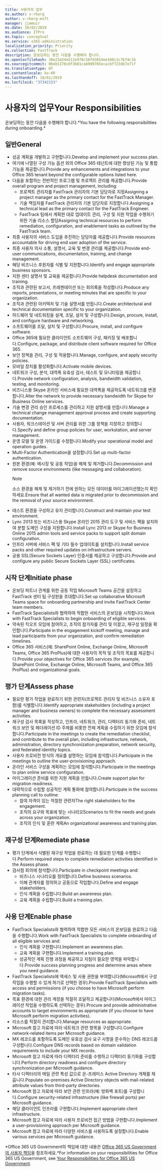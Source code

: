 ```yaml
---
title: 사용자의 업무
ms.author: v-rberg
author: v-rberg-msft
manager: jimmuir
ms.date: 10/02/2019
ms.audience: ITPro
ms.topic: conceptual
ms.service: o365-administration
localization_priority: Priority
ms.collection: FastTrack
description: 온보딩하는 동안 다음을 수행해야 합니다.
ms.openlocfilehash: 30e23a54e511e978c58fd3654ee160c1c7b74c1b
ms.sourcegitcommit: 06eb1378c0f3601ca6909765ecacbff23db7e71f
ms.translationtype: HT
ms.contentlocale: ko-KR
ms.lasthandoff: 10/01/2019
ms.locfileid: "37342153"
---
```

# <a name="your-responsibilities"></a><span data-ttu-id="269a8-103">사용자의 업무</span><span class="sxs-lookup"><span data-stu-id="269a8-103">Your Responsibilities</span></span>

<span data-ttu-id="269a8-104">온보딩하는 동안 다음을 수행해야 합니다.\*</span><span class="sxs-lookup"><span data-stu-id="269a8-104">You have the following responsibilities during onboarding.\*</span></span>
  
## <a name="general"></a><span data-ttu-id="269a8-105">일반</span><span class="sxs-lookup"><span data-stu-id="269a8-105">General</span></span>

- <span data-ttu-id="269a8-106">성공 계획을 개발하고 구현합니다.</span><span class="sxs-lookup"><span data-stu-id="269a8-106">Develop and implement your success plan.</span></span>
- <span data-ttu-id="269a8-107">여기에 나열된 구성 가능 옵션 외의 Office 365 테넌트에 대한 향상된 기능 및 통합 기능을 제공합니다.</span><span class="sxs-lookup"><span data-stu-id="269a8-107">Provide any enhancements and integrations to your Office 365 tenant beyond the configurable options listed here.</span></span>  
- <span data-ttu-id="269a8-108">다음을 포함하는 전반적인 프로그램 및 프로젝트 관리를 제공합니다.</span><span class="sxs-lookup"><span data-stu-id="269a8-108">Provide overall program and project management, including:</span></span> 
  - <span data-ttu-id="269a8-109">프로젝트 관리자를 FastTrack 관리자의 기본 담당자로 지정</span><span class="sxs-lookup"><span data-stu-id="269a8-109">Assigning a project manager as the primary contact for the FastTrack Manager.</span></span>
  - <span data-ttu-id="269a8-110">기술 책임자를 FastTrack 관리자의 기본 담당자로 지정합니다.</span><span class="sxs-lookup"><span data-stu-id="269a8-110">Assigning a technical lead as the primary contact for the FastTrack Engineer.</span></span>
  - <span data-ttu-id="269a8-111">FastTrack 팀에서 계획한 대로 업데이트 관리, 구성 및 지원 작업을 수행하기 위한 기술 리소스 할당</span><span class="sxs-lookup"><span data-stu-id="269a8-111">Assigning technical resources to perform remediation, configuration, and enablement tasks as outlined by the FastTrack team.</span></span> 
- <span data-ttu-id="269a8-112">최종 사용자의 서비스 도입을 추진하는 담당자를 제공합니다.</span><span class="sxs-lookup"><span data-stu-id="269a8-112">Provide resources accountable for driving end user adoption of the service.</span></span> 
- <span data-ttu-id="269a8-113">최종 사용자 의사 소통, 설명서, 교육 및 변경 관리를 제공합니다.</span><span class="sxs-lookup"><span data-stu-id="269a8-113">Provide end-user communications, documentation, training, and change management.</span></span>
- <span data-ttu-id="269a8-114">해당 비즈니스 후원자를 식별 및 지원합니다.</span><span class="sxs-lookup"><span data-stu-id="269a8-114">Identify and engage appropriate business sponsors.</span></span>  
- <span data-ttu-id="269a8-115">지원 센터 설명서 및 교육을 제공합니다.</span><span class="sxs-lookup"><span data-stu-id="269a8-115">Provide helpdesk documentation and training.</span></span>  
- <span data-ttu-id="269a8-116">조직과 관련된 보고서, 프레젠테이션 또는 회의록을 작성합니다.</span><span class="sxs-lookup"><span data-stu-id="269a8-116">Produce any reports, presentations, or meeting minutes that are specific to your organization.</span></span> 
- <span data-ttu-id="269a8-117">조직과 관련된 아키텍처 및 기술 설명서를 만듭니다.</span><span class="sxs-lookup"><span data-stu-id="269a8-117">Create architectural and technical documentation specific to your organization.</span></span>   
- <span data-ttu-id="269a8-118">하드웨어 및 네트워킹을 설계, 조달, 설치 및 구성합니다.</span><span class="sxs-lookup"><span data-stu-id="269a8-118">Design, procure, install, and configure hardware and networking.</span></span>   
- <span data-ttu-id="269a8-119">소프트웨어를 조달, 설치 및 구성합니다.</span><span class="sxs-lookup"><span data-stu-id="269a8-119">Procure, install, and configure software.</span></span>  
- <span data-ttu-id="269a8-120">Office 365에 필요한 클라이언트 소프트웨어 구성, 패키징 및 배포합니다.</span><span class="sxs-lookup"><span data-stu-id="269a8-120">Configure, package, and distribute client software required for Office 365.</span></span>  
- <span data-ttu-id="269a8-121">보안 정책을 관리, 구성 및 적용합니다.</span><span class="sxs-lookup"><span data-stu-id="269a8-121">Manage, configure, and apply security policies.</span></span>
- <span data-ttu-id="269a8-122">모바일 장치를 활성화합니다.</span><span class="sxs-lookup"><span data-stu-id="269a8-122">Activate mobile devices.</span></span>
- <span data-ttu-id="269a8-123">네트워크 구성, 분석, 대역폭 유효성 검사, 테스트 및 모니터링을 제공합니다.</span><span class="sxs-lookup"><span data-stu-id="269a8-123">Provide network configuration, analysis, bandwidth validation, testing, and monitoring.</span></span> 
- <span data-ttu-id="269a8-124">비즈니스용 Skype 온라인 서비스에 필요한 대역폭을 제공하도록 네트워크를 변경합니다.</span><span class="sxs-lookup"><span data-stu-id="269a8-124">Alter the network to provide necessary bandwidth for Skype for Business Online services.</span></span> 
- <span data-ttu-id="269a8-125">기술 변경 관리 승인 프로세스를 관리하고 지원 설명서를 만듭니다.</span><span class="sxs-lookup"><span data-stu-id="269a8-125">Manage a technical change management approval process and create supporting documentation.</span></span>  
- <span data-ttu-id="269a8-126">사용자, 워크스테이션 및 서버 관리를 위한 그룹 정책을 지정하고 정의합니다.</span><span class="sxs-lookup"><span data-stu-id="269a8-126">Specify and define group policies for user, workstation, and server management.</span></span> 
- <span data-ttu-id="269a8-127">운영 모델 및 운영 가이드를 수정합니다.</span><span class="sxs-lookup"><span data-stu-id="269a8-127">Modify your operational model and operation guides.</span></span> 
- <span data-ttu-id="269a8-128">Multi-Factor Authentication을 설정합니다.</span><span class="sxs-lookup"><span data-stu-id="269a8-128">Set up multi-factor authentication.</span></span>  
- <span data-ttu-id="269a8-129">원본 환경(예: 메시징 및 공동 작업)을 해제 및 제거합니다.</span><span class="sxs-lookup"><span data-stu-id="269a8-129">Decommission and remove source environments (like messaging and collaboration).</span></span> 
    > [!NOTE]
    > <span data-ttu-id="269a8-130">소스 환경을 해제 및 제거하기 전에 원하는 모든 데이터를 마이그레이션했는지 확인하세요.</span><span class="sxs-lookup"><span data-stu-id="269a8-130">Ensure that all wanted data is migrated prior to decommission and the removal of your source environment.</span></span> 
- <span data-ttu-id="269a8-131">테스트 환경을 구성하고 유지 관리합니다.</span><span class="sxs-lookup"><span data-stu-id="269a8-131">Construct and maintain your test environment.</span></span>  
- <span data-ttu-id="269a8-132">Lync 2013 또는 비즈니스용 Skype 온라인 2015 관리 도구 및 서비스 팩을 설치하여 분할 도메인 구성을 지원합니다.</span><span class="sxs-lookup"><span data-stu-id="269a8-132">Install Lync 2013 or Skype for Business Online 2015 admin tools and service packs to support split domain configuration.</span></span>
- <span data-ttu-id="269a8-133">인프라 서버에 서비스 팩 및 기타 필수 업데이트를 설치합니다.</span><span class="sxs-lookup"><span data-stu-id="269a8-133">Install service packs and other required updates on infrastructure servers.</span></span> 
- <span data-ttu-id="269a8-134">공용 SSL(Secure Sockets Layer) 인증서를 제공하고 구성합니다.</span><span class="sxs-lookup"><span data-stu-id="269a8-134">Provide and configure any public Secure Sockets Layer (SSL) certificates.</span></span> 
    
## <a name="initiate-phase"></a><span data-ttu-id="269a8-135">시작 단계</span><span class="sxs-lookup"><span data-stu-id="269a8-135">Initiate phase</span></span>

- <span data-ttu-id="269a8-136">온보딩 파트너 관계를 위한 공동 작업 Microsoft Teams 공간을 설정하고 FastTrack 센터 팀 구성원을 초대합니다.</span><span class="sxs-lookup"><span data-stu-id="269a8-136">Set up collaborative Microsoft Teams space for onboarding partnership and invite FastTrack Center team members.</span></span>   
- <span data-ttu-id="269a8-137">FastTrack Specialists와 협력하여 적합한 서비스의 온보딩을 시작합니다.</span><span class="sxs-lookup"><span data-stu-id="269a8-137">Work with FastTrack Specialists to begin onboarding of eligible services.</span></span>    
- <span data-ttu-id="269a8-138">약속된 킥오프 모임에 참여하고, 조직의 참가자를 관리 및 이끌고, 재구성 일정을 확인합니다.</span><span class="sxs-lookup"><span data-stu-id="269a8-138">Participate in the engagement kickoff meeting, manage and lead participants from your organization, and confirm remediation timelines.</span></span>   
- <span data-ttu-id="269a8-139">Office 365 서비스(예: SharePoint Online, Exchange Online, Microsoft Teams, Office 365 ProPlus)에 대한 사용자의 목적 및 조직의 목표를 제공합니다.</span><span class="sxs-lookup"><span data-stu-id="269a8-139">Provide your objectives for Office 365 services (for example, SharePoint Online, Exchange Online, Microsoft Teams, and Office 365 ProPlus) and organizational goals.</span></span>
    
## <a name="assess-phase"></a><span data-ttu-id="269a8-140">평가 단계</span><span class="sxs-lookup"><span data-stu-id="269a8-140">Assess phase</span></span>

- <span data-ttu-id="269a8-141">필요한 평가 작업을 완료하기 위한 관련자(프로젝트 관리자 및 비즈니스 소유자 포함)를 식별합니다.</span><span class="sxs-lookup"><span data-stu-id="269a8-141">Identify appropriate stakeholders (including a project manager and business owners) to complete the necessary assessment activities.</span></span>    
- <span data-ttu-id="269a8-142">재구성 검사 목록을 작성하고, 인프라, 네트워크, 관리, 디렉터리 동기화 준비, 네트워크 보안 및 페더레이션 ID 주제를 비롯한 전체 계획을 수립하기 위한 모임에 참석합니다.</span><span class="sxs-lookup"><span data-stu-id="269a8-142">Participate in the meetings to create the remediation checklist, and contribute to the overall plan, including infrastructure, network, administration, directory synchronization preparation, network security, and federated identity topics.</span></span>   
- <span data-ttu-id="269a8-143">사용자 프로비전 방식의 개요를 설명하는 모임에 참석합니다.</span><span class="sxs-lookup"><span data-stu-id="269a8-143">Participate in the meetings to outline the user-provisioning approach.</span></span>  
- <span data-ttu-id="269a8-144">온라인 서비스 구성을 계획하는 모임에 참석합니다.</span><span class="sxs-lookup"><span data-stu-id="269a8-144">Participate in the meetings to plan online service configuration.</span></span>    
- <span data-ttu-id="269a8-145">마이그레이션 준비를 위한 지원 계획을 만듭니다.</span><span class="sxs-lookup"><span data-stu-id="269a8-145">Create support plan for migration readiness.</span></span> 
- <span data-ttu-id="269a8-146">대략적으로 수립할 성공적인 계획 통화에 참여합니다.</span><span class="sxs-lookup"><span data-stu-id="269a8-146">Participate in the success planning call to outline:</span></span>   
  - <span data-ttu-id="269a8-147">참여 자격이 있는 적절한 관련자</span><span class="sxs-lookup"><span data-stu-id="269a8-147">The right stakeholders for the engagement.</span></span>  
  - <span data-ttu-id="269a8-148">조직의 요구와 목표에 맞는 시나리오</span><span class="sxs-lookup"><span data-stu-id="269a8-148">Scenarios to fit the needs and goals across your organization.</span></span>
  - <span data-ttu-id="269a8-149">조직의 인식 및 훈련 계획</span><span class="sxs-lookup"><span data-stu-id="269a8-149">An organizational awareness and training plan.</span></span>
    
## <a name="remediate-phase"></a><span data-ttu-id="269a8-150">재구성 단계</span><span class="sxs-lookup"><span data-stu-id="269a8-150">Remediate phase</span></span>

- <span data-ttu-id="269a8-151">평가 단계에서 식별된 재구성 작업을 완료하는 데 필요한 단계를 수행합니다.</span><span class="sxs-lookup"><span data-stu-id="269a8-151">Perform required steps to complete remediation activities identified in the Assess phase.</span></span> 
- <span data-ttu-id="269a8-152">검사점 회의에 참석합니다.</span><span class="sxs-lookup"><span data-stu-id="269a8-152">Participate in checkpoint meetings and:</span></span> 
  - <span data-ttu-id="269a8-153">비즈니스 시나리오를 정의합니다.</span><span class="sxs-lookup"><span data-stu-id="269a8-153">Define business scenarios.</span></span>   
  - <span data-ttu-id="269a8-154">이해 관계자를 정의하고 공동으로 작업합니다.</span><span class="sxs-lookup"><span data-stu-id="269a8-154">Define and engage stakeholders.</span></span>
  - <span data-ttu-id="269a8-155">인식 계획을 수립합니다.</span><span class="sxs-lookup"><span data-stu-id="269a8-155">Build an awareness plan.</span></span> 
  - <span data-ttu-id="269a8-156">교육 계획을 수립합니다.</span><span class="sxs-lookup"><span data-stu-id="269a8-156">Build a training plan.</span></span>
    
## <a name="enable-phase"></a><span data-ttu-id="269a8-157">사용 단계</span><span class="sxs-lookup"><span data-stu-id="269a8-157">Enable phase</span></span>

- <span data-ttu-id="269a8-158">FastTrack Specialists와 협력하여 적합한 모든 서비스의 온보딩을 완료하고 다음을 수행합니다.</span><span class="sxs-lookup"><span data-stu-id="269a8-158">Work with FastTrack Specialists to complete onboarding of all eligible services and:</span></span>  
  - <span data-ttu-id="269a8-159">인식 계획을 구현합니다.</span><span class="sxs-lookup"><span data-stu-id="269a8-159">Implement an awareness plan.</span></span>  
  - <span data-ttu-id="269a8-160">교육 계획을 구현합니다.</span><span class="sxs-lookup"><span data-stu-id="269a8-160">Implement a training plan.</span></span> 
  - <span data-ttu-id="269a8-161">성공적인 계획 진행 과정을 제공하고 지침이 필요한 영역을 파악합니다.</span><span class="sxs-lookup"><span data-stu-id="269a8-161">Provide success planning progress and determine areas where you need guidance.</span></span>
- <span data-ttu-id="269a8-162">FastTrack Specialists에 액세스 및 사용 권한을 부여합니다(Microsoft에서 구성 작업을 수행할 수 있게 하기로 선택한 경우).</span><span class="sxs-lookup"><span data-stu-id="269a8-162">Provide FastTrack Specialists with access and permissions (if you choose to have Microsoft perform migration tasks).</span></span>  
- <span data-ttu-id="269a8-163">목표 환경에 대한 관리 계정을 적절히 조달하고 제공합니다(Microsoft에서 마이그레이션 작업을 수행하도록 선택하는 경우).</span><span class="sxs-lookup"><span data-stu-id="269a8-163">Procure and provide administrative accounts to target environments as appropriate (if you choose to have Microsoft perform migration activities).</span></span>   
- <span data-ttu-id="269a8-164">리소스를 적절히 관리합니다.</span><span class="sxs-lookup"><span data-stu-id="269a8-164">Manage resources as appropriate.</span></span>   
- <span data-ttu-id="269a8-165">Microsoft 참고 자료에 따라 네트워크 관련 항목을 구성합니다.</span><span class="sxs-lookup"><span data-stu-id="269a8-165">Configure network-related items per Microsoft guidance.</span></span>  
- <span data-ttu-id="269a8-166">MX 레코드를 포함하도록 도메인 유효성 검사 요구 사항을 준수하는 DNS 레코드를 구성합니다.</span><span class="sxs-lookup"><span data-stu-id="269a8-166">Configure DNS records based on domain validation requirements to include your MX records.</span></span>   
- <span data-ttu-id="269a8-167">Microsoft 참고 자료에 따라 디렉터리 준비를 수행하고 디렉터리 동기화를 구성합니다.</span><span class="sxs-lookup"><span data-stu-id="269a8-167">Perform directory readiness and configure directory synchronization per Microsoft guidance.</span></span>
- <span data-ttu-id="269a8-168">타사 디렉터리의 메일 관련 특성 값으로 온-프레미스 Active Directory 개체를 채웁니다.</span><span class="sxs-lookup"><span data-stu-id="269a8-168">Populate on-premises Active Directory objects with mail-related attribute values from third-party directories.</span></span>   
- <span data-ttu-id="269a8-169">Microsoft 참고 자료에 따라 보안 관련 인프라(예: 방화벽 포트)를 구성합니다.</span><span class="sxs-lookup"><span data-stu-id="269a8-169">Configure security-related infrastructure (like firewall ports) per Microsoft guidance.</span></span>
- <span data-ttu-id="269a8-170">해당 클라이언트 인프라를 구현합니다.</span><span class="sxs-lookup"><span data-stu-id="269a8-170">Implement appropriate client infrastructure.</span></span>  
- <span data-ttu-id="269a8-171">Microsoft 참고 자료에 따라 사용자 프로비전 접근 방법을 구현합니다.</span><span class="sxs-lookup"><span data-stu-id="269a8-171">Implement a user-provisioning approach per Microsoft guidance.</span></span>  
- <span data-ttu-id="269a8-172">Microsoft 참고 자료에 따라 다양한 서비스를 사용하도록 설정합니다.</span><span class="sxs-lookup"><span data-stu-id="269a8-172">Enable various services per Microsoft guidance.</span></span>  
    
<span data-ttu-id="269a8-173">\*Office 365 US Government의 책임에 대한 내용은 [Office 365 US Government의 사용자 책임](US-Gov-appendix-your-responsibilities.md)을 참조하세요.</span><span class="sxs-lookup"><span data-stu-id="269a8-173">\*For information on your responsibilities for Office 365 US Government, see [Your Responsibilities for Office 365 US Government](US-Gov-appendix-your-responsibilities.md).</span></span>
  

